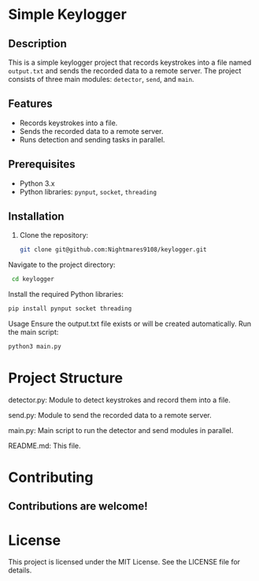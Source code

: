  # Simple Keylogger

## Description

This is a simple keylogger project that records keystrokes into a file named `output.txt` and sends the recorded data to a remote server. The project consists of three main modules: `detector`, `send`, and `main`.

## Features

- Records keystrokes into a file.
- Sends the recorded data to a remote server.
- Runs detection and sending tasks in parallel.

## Prerequisites

- Python 3.x
- Python libraries: `pynput`, `socket`, `threading`

## Installation

1. Clone the repository:
   ```sh
   git clone git@github.com:Nightmares9108/keylogger.git
   ```

Navigate to the project directory:

   ```sh
	cd keylogger
   ```

Install the required Python libraries:

   ```sh
  pip install pynput socket threading
   ```

Usage
Ensure the output.txt file exists or will be created automatically.
Run the main script:
   ```sh
  python3 main.py
   ```

# Project Structure
detector.py: Module to detect keystrokes and record them into a file.

send.py: Module to send the recorded data to a remote server.

main.py: Main script to run the detector and send modules in parallel.

README.md: This file.

#  Contributing
## Contributions are welcome!

# License
This project is licensed under the MIT License. See the LICENSE file for details.


